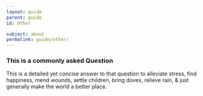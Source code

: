 ```yaml
---
layout: guide
parent: guide
id: Other

subject: about
permalink: guide/other/
---
```


<h3>This is a commonly asked Question </h3>

<p>This is a detailed yet concise answer to that question to alleviate stress, find happiness, mend wounds, settle children, bring doves, relieve rain, & just generally make the world a better place. </p>